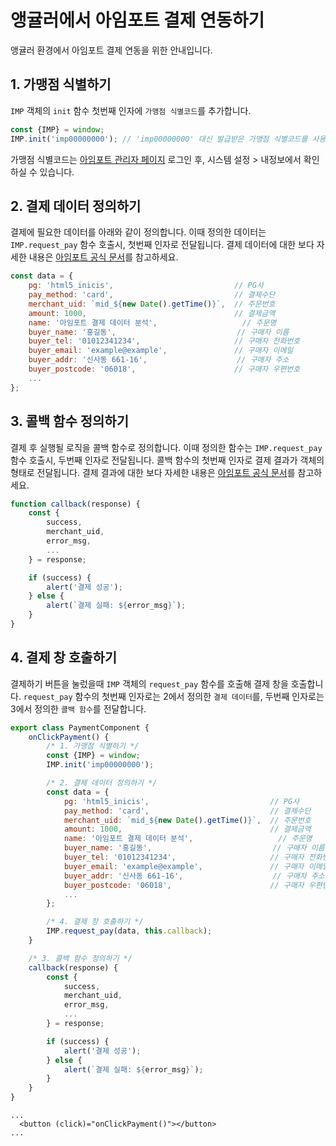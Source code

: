 # 앵귤러에서 아임포트 결제 연동하기

앵귤러 환경에서 아임포트 결제 연동을 위한 안내입니다.

## 1. 가맹점 식별하기

`IMP` 객체의 `init` 함수 첫번째 인자에 `가맹점 식별코드`를 추가합니다.

```javascript
const {IMP} = window;
IMP.init('imp00000000'); // 'imp00000000' 대신 발급받은 가맹점 식별코드를 사용합니다.
```

가맹점 식별코드는 <a href="https://admin.iamport.kr" target="_blank">아임포트 관리자 페이지</a> 로그인 후, 시스템 설정 > 내정보에서 확인하실 수 있습니다.

## 2. 결제 데이터 정의하기

결제에 필요한 데이터를 아래와 같이 정의합니다. 이때 정의한 데이터는 `IMP.request_pay` 함수 호출시, 첫번째 인자로 전달됩니다. 결제 데이터에 대한 보다 자세한
내용은 <a href="https://docs.iamport.kr/tech/imp#param" target="_blank">아임포트 공식 문서</a>를 참고하세요.

```javascript
const data = {
    pg: 'html5_inicis',                           // PG사
    pay_method: 'card',                           // 결제수단
    merchant_uid: `mid_${new Date().getTime()}`,  // 주문번호
    amount: 1000,                                 // 결제금액
    name: '아임포트 결제 데이터 분석',                   // 주문명
    buyer_name: '홍길동',                           // 구매자 이름
    buyer_tel: '01012341234',                     // 구매자 전화번호
    buyer_email: 'example@example',               // 구매자 이메일
    buyer_addr: '신사동 661-16',                    // 구매자 주소
    buyer_postcode: '06018',                      // 구매자 우편번호
    ...
};
```

## 3. 콜백 함수 정의하기

결제 후 실행될 로직을 콜백 함수로 정의합니다. 이때 정의한 함수는 `IMP.request_pay` 함수 호출시, 두번째 인자로 전달됩니다. 콜백 함수의 첫번째 인자로 결제 결과가 객체의 형태로 전달됩니다. 결제
결과에 대한 보다 자세한 내용은 <a href="https://docs.iamport.kr/tech/imp#callback" target="_blank">아임포트 공식 문서</a>를 참고하세요.

```javascript
function callback(response) {
    const {
        success,
        merchant_uid,
        error_msg,
        ...
    } = response;

    if (success) {
        alert('결제 성공');
    } else {
        alert(`결제 실패: ${error_msg}`);
    }
}
```

## 4. 결제 창 호출하기

결제하기 버튼을 눌렀을때 `IMP` 객체의 `request_pay` 함수를 호출해 결제 창을 호출합니다. `request_pay` 함수의 첫번째 인자로는 2에서 정의한 `결제 데이터`를, 두번째 인자로는 3에서
정의한 `콜백 함수`를 전달합니다.

```javascript
export class PaymentComponent {
    onClickPayment() {
        /* 1. 가맹점 식별하기 */
        const {IMP} = window;
        IMP.init('imp00000000');

        /* 2. 결제 데이터 정의하기 */
        const data = {
            pg: 'html5_inicis',                           // PG사
            pay_method: 'card',                           // 결제수단
            merchant_uid: `mid_${new Date().getTime()}`,  // 주문번호
            amount: 1000,                                 // 결제금액
            name: '아임포트 결제 데이터 분석',                   // 주문명
            buyer_name: '홍길동',                           // 구매자 이름
            buyer_tel: '01012341234',                     // 구매자 전화번호
            buyer_email: 'example@example',               // 구매자 이메일
            buyer_addr: '신사동 661-16',                    // 구매자 주소
            buyer_postcode: '06018',                      // 구매자 우편번호
            ...
        };

        /* 4. 결제 창 호출하기 */
        IMP.request_pay(data, this.callback);
    }

    /* 3. 콜백 함수 정의하기 */
    callback(response) {
        const {
            success,
            merchant_uid,
            error_msg,
            ...
        } = response;

        if (success) {
            alert('결제 성공');
        } else {
            alert(`결제 실패: ${error_msg}`);
        }
    }
}
```

```angular2html
...
  <button (click)="onClickPayment()"></button>
...
```
